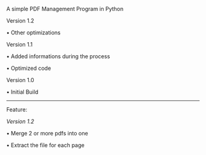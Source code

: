 A simple PDF Management Program in Python

Version 1.2

• Other optimizations



Version 1.1

•	Added informations during the process

• Optimized code




Version 1.0

•	Initial Build

--------------------------------------------------------

Feature:

*Version 1.2*

•	Merge 2 or more pdfs into one

•	Extract the file for each page


